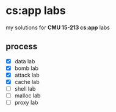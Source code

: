 # cs:app labs

my solutions for **CMU 15-213 cs:app** labs

## process

- [x] data lab
- [x] bomb lab
- [x] attack lab
- [x] cache lab
- [ ] shell lab
- [ ] malloc lab
- [ ] proxy lab
